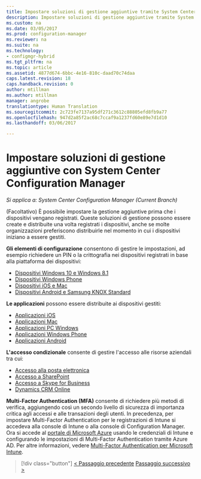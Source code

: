 ```yaml
---
title: Impostare soluzioni di gestione aggiuntive tramite System Center Configuration Manager | Microsoft Docs
description: Impostare soluzioni di gestione aggiuntive tramite System Center Configuration Manager.
ms.custom: na
ms.date: 03/05/2017
ms.prod: configuration-manager
ms.reviewer: na
ms.suite: na
ms.technology:
- configmgr-hybrid
ms.tgt_pltfrm: na
ms.topic: article
ms.assetid: 4877d674-6bbc-4e16-810c-daad70c74daa
caps.latest.revision: 18
caps.handback.revision: 0
author: mtillman
ms.author: mtillman
manager: angrobe
translationtype: Human Translation
ms.sourcegitcommit: 2c723fe7137a95df271c3612c88805efd8fb9a77
ms.openlocfilehash: 947d2a85f2ac68c7ccaf9a1237fd60e89e7d1d10
ms.lasthandoff: 03/06/2017

---
```

# <a name="set-up-additional-management-with-system-center-configuration-manager"></a>Impostare soluzioni di gestione aggiuntive con System Center Configuration Manager

*Si applica a: System Center Configuration Manager (Current Branch)*

(Facoltativo) È possibile impostare la gestione aggiuntive prima che i dispositivi vengano registrati. Queste soluzioni di gestione possono essere create e distribuite una volta registrati i dispositivi, anche se molte organizzazioni preferiscono distribuirle nel momento in cui i dispositivi iniziano a essere gestiti.

**Gli elementi di configurazione** consentono di gestire le impostazioni, ad esempio richiedere un PIN o la crittografia nei dispositivi registrati in base alla piattaforma dei dispositivi:
- [Dispositivi Windows 10 e Windows 8.1](create-configuration-items-for-windows-8.1-and-windows-10-devices-managed-without-the-client.md)
- [Dispositivi Windows Phone](create-configuration-items-for-windows-phone-devices-managed-without-the-client.md)
- [Dispositivi iOS e Mac](create-configuration-items-for-ios-and-mac-os-x-devices-managed-without-the-client.md)
- [Dispositivi Android e Samsung KNOX Standard](create-configuration-items-for-android-and-samsung-knox-devices-managed-without-the-client.md)

**Le applicazioni** possono essere distribuite ai dispositivi gestiti:
- [Applicazioni iOS](creating-ios-applications.md)
- [Applicazioni Mac](../../apps/get-started/creating-mac-computer-applications.md)
- [Applicazioni PC Windows](../../apps/get-started/creating-windows-applications.md)
- [Applicazioni Windows Phone](creating-windows-phone-applications.md)
- [Applicazioni Android](creating-android-applications.md)

**L'accesso condizionale** consente di gestire l'accesso alle risorse aziendali tra cui:  
- [Accesso alla posta elettronica](manage-email-access.md)
- [Accesso a SharePoint](manage-sharepoint-online-access.md)
- [Accesso a Skype for Business](manage-skype-for-business-online-access.md)
- [Dynamics CRM Online](manage-dynamics-crm-online-access.md)

**Multi-Factor Authentication (MFA)** consente di richiedere più metodi di verifica, aggiungendo così un secondo livello di sicurezza di importanza critica agli accessi e alle transazioni degli utenti.
In precedenza, per impostare Multi-Factor Authentication per le registrazioni di Intune si accedeva alla console di Intune o alla console di Configuration Manager. Ora si accede al [portale di Microsoft Azure](https://manage.windowsazure.com) usando le credenziali di Intune e configurando le impostazioni di Multi-Factor Authentication tramite Azure AD. Per altre informazioni, vedere [Multi-Factor Authentication per Microsoft Intune](https://aka.ms/mfa_ad).

> [!div class="button"]
[< Passaggio precedente](enable-platform-enrollment.md)  [Passaggio successivo >](verify-mdm-configuration.md)

